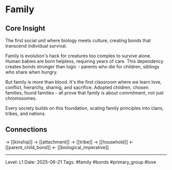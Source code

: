 # Family

## Core Insight
The first social unit where biology meets culture, creating bonds that transcend individual survival.

Family is evolution's hack for creatures too complex to survive alone. Human babies are born helpless, requiring years of care. This dependency creates bonds stronger than logic - parents who die for children, siblings who share when hungry.

But family is more than blood. It's the first classroom where we learn love, conflict, hierarchy, sharing, and sacrifice. Adopted children, chosen families, found families - all prove that family is about commitment, not just chromosomes.

Every society builds on this foundation, scaling family principles into clans, tribes, and nations.

## Connections
→ [[kinship]]
→ [[attachment]]
→ [[tribe]]
→ [[household]]
← [[parent_child_bond]]
← [[biological_imperative]]

---
Level: L1
Date: 2025-06-21
Tags: #family #bonds #primary_group #love